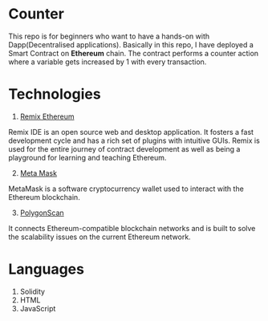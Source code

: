 # Counter
This repo is for beginners who want to have a hands-on with Dapp(Decentralised applications). Basically in this repo, I have deployed a Smart Contract on **Ethereum** chain. The contract performs a counter action where a variable gets increased by 1 with every transaction.  

# Technologies
1. [Remix Ethereum](https://remix.ethereum.org)

Remix IDE is an open source web and desktop application. It fosters a fast development cycle and has a rich set of plugins with intuitive GUIs. Remix is used for the entire journey of contract development as well as being a playground for learning and teaching Ethereum.

2. [Meta Mask](https://chrome.google.com/webstore/detail/metamask/nkbihfbeogaeaoehlefnkodbefgpgknn?hl=en)

MetaMask is a software cryptocurrency wallet used to interact with the Ethereum blockchain.

3. [PolygonScan](https://polygonscan.com)

It connects Ethereum-compatible blockchain networks and is built to solve the scalability issues on the current Ethereum network.

# Languages
1. Solidity 
2. HTML
3. JavaScript
 

